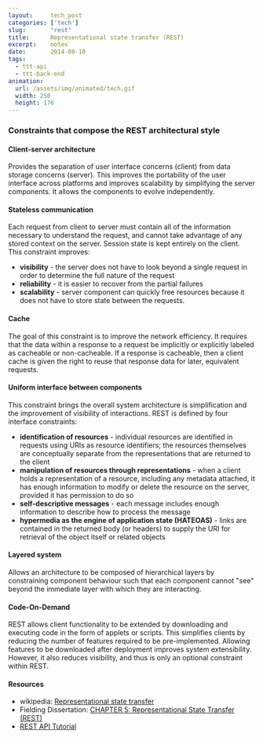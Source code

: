 ```yaml
---
layout:     tech_post
categories: ['tech']
slug:       "rest"
title:      Representational state transfer (REST)
excerpt:    notes
date:       2014-08-10
tags:
  - ttt-api
  - ttt-back-end
animation:
  url: /assets/img/animated/tech.gif
  width: 250
  height: 176  
---
```


### Constraints that compose the REST architectural style

#### Client-server architecture

Provides the separation of user interface concerns (client) from data storage concerns (server). This improves the portability of the user interface across platforms and improves scalability by simplifying the server components. It allows the components to evolve independently.

#### Stateless communication

Each request from client to server must contain all of the information necessary to understand the request, and cannot take advantage of any stored context on the server. Session state is kept entirely on the client. This constraint improves:

- **visibility** - the server does not have to look beyond a single request in order to determine the full nature of the request
- **reliability** - it is easier to recover from the partial failures
- **scalability** - server component can quickly free resources because it does not have to store state between the requests.

#### Cache

The goal of this constraint is to improve the network efficiency. It requires that the data within a response to a request be implicitly or explicitly labeled as cacheable or non-cacheable. If a response is cacheable, then a client cache is given the right to reuse that response data for later, equivalent requests.

#### Uniform interface between components

This constraint brings the overall system architecture is simplification and the improvement of visibility of interactions. REST is defined by four interface constraints:

- **identification of resources** - individual resources are identified in requests using URIs as resource identifiers; the resources themselves are conceptually separate from the representations that are returned to the client
- **manipulation of resources through representations** - when a client holds a representation of a resource, including any metadata attached, it has enough information to modify or delete the resource on the server, provided it has permission to do so
- **self-descriptive messages** - each message includes enough information to describe how to process the message
- **hypermedia as the engine of application state (HATEOAS)** - links are contained in the returned body (or headers) to supply the URI for retrieval of the object itself or related objects

#### Layered system

Allows an architecture to be composed of hierarchical layers by constraining component behaviour such that each component cannot "see" beyond the immediate layer with which they are interacting.

#### Code-On-Demand

REST allows client functionality to be extended by downloading and executing code in the form of applets or scripts. This simplifies clients by reducing the number of features required to be pre-implemented. Allowing features to be downloaded after deployment improves system extensibility. However, it also reduces visibility, and thus is only an optional constraint within REST.

#### Resources

- wikipedia: <a href="http://en.wikipedia.org/wiki/Representational_state_transfer">Representational state transfer</a>
- Fielding Dissertation: <a href="http://www.ics.uci.edu/~fielding/pubs/dissertation/rest_arch_style.htm">CHAPTER 5: Representational State Transfer (REST)</a>
- <a href="http://www.restapitutorial.com">REST API Tutorial</a>